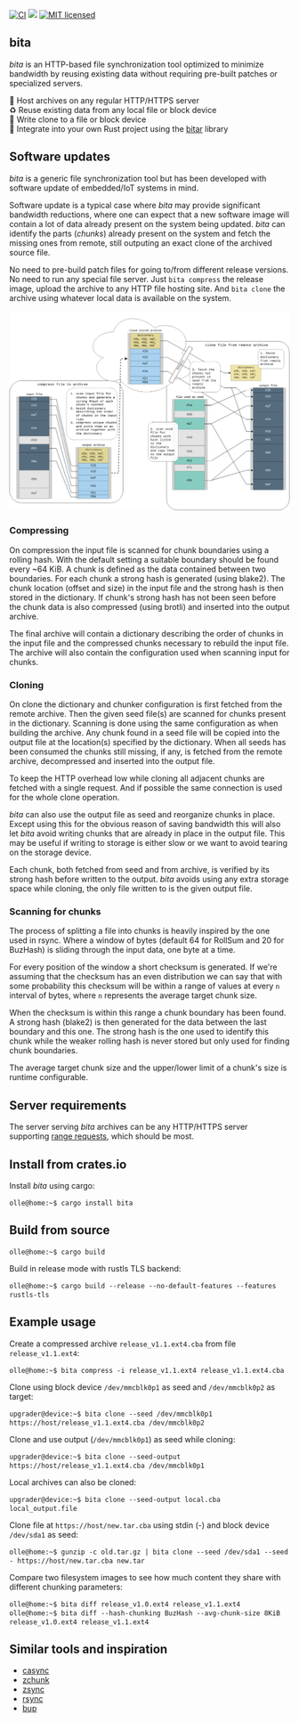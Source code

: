 [![CI](https://github.com/oll3/bita/workflows/CI/badge.svg)](https://github.com/oll3/bita/actions?query=workflow%3ACI)
[![](https://img.shields.io/crates/v/bita.svg)](https://crates.io/crates/bita)
[![MIT licensed](https://img.shields.io/badge/license-MIT-blue.svg)](LICENSE)

## bita

_bita_ is an HTTP-based file synchronization tool optimized to minimize bandwidth by reusing existing data without requiring pre-built patches or specialized servers.

🔗 Host archives on any regular HTTP/HTTPS server \
♻️ Reuse existing data from any local file or block device \
💾 Write clone to a file or block device \
💫 Integrate into your own Rust project using the [bitar](bitar/README.md) library

## Software updates

_bita_ is a generic file synchronization tool but has been developed with software update of embedded/IoT systems in mind.

Software update is a typical case where _bita_ may provide significant bandwidth reductions, where one can expect that a new software image will contain a lot of data already present on the system being updated. _bita_ can identify the parts (_chunks_) already present on the system and fetch the missing ones from remote, still outputing an exact clone of the archived source file.

No need to pre-build patch files for going to/from different release versions. No need to run any special file server.
Just `bita compress` the release image, upload the archive to any HTTP file hosting site. And `bita clone` the archive using whatever local data is available on the system.

![concept](images/concept.png?raw=true)

### Compressing

On compression the input file is scanned for chunk boundaries using a rolling hash. With the default setting a suitable boundary should be found every ~64 KiB. A chunk is defined as the data contained between two boundaries. For each chunk a strong hash is generated (using blake2).
The chunk location (offset and size) in the input file and the strong hash is then stored in the dictionary. If chunk's strong hash has not been seen before the chunk data is also compressed (using brotli) and inserted into the output archive.

The final archive will contain a dictionary describing the order of chunks in the input file and the compressed chunks necessary to rebuild the input file. The archive will also contain the configuration used when scanning input for chunks.

### Cloning

On clone the dictionary and chunker configuration is first fetched from the remote archive. Then the given seed file(s) are scanned for chunks present in the dictionary. Scanning is done using the same configuration as when building the archive.
Any chunk found in a seed file will be copied into the output file at the location(s) specified by the dictionary.
When all seeds has been consumed the chunks still missing, if any, is fetched from the remote archive, decompressed and inserted into the output file.

To keep the HTTP overhead low while cloning all adjacent chunks are fetched with a single request. And if possible the same connection is used for the whole clone operation.

_bita_ can also use the output file as seed and reorganize chunks in place. Except using this for the obvious reason of saving bandwidth this will also let _bita_ avoid writing chunks that are already in place in the output file. This may be useful if writing to storage is either slow or we want to avoid tearing on the storage device.

Each chunk, both fetched from seed and from archive, is verified by its strong hash before written to the output. _bita_ avoids using any extra storage space while cloning, the only file written to is the given output file.

### Scanning for chunks

The process of splitting a file into chunks is heavily inspired by the one used in rsync. Where a window of bytes (default 64 for RollSum and 20 for BuzHash) is sliding through the input data, one byte at a time.

For every position of the window a short checksum is generated. If we're assuming that the checksum has an even distribution we can say that with some probability this checksum will be within a range of values at every `n` interval of bytes, where `n` represents the average target chunk size.

When the checksum is within this range a chunk boundary has been found. A strong hash (blake2) is then generated for the data between the last boundary and this one. The strong hash is the one used to identify this chunk while the weaker rolling hash is never stored but only used for finding chunk boundaries.

The average target chunk size and the upper/lower limit of a chunk's size is runtime configurable.

## Server requirements

The server serving _bita_ archives can be any HTTP/HTTPS server supporting [range requests](https://developer.mozilla.org/en-US/docs/Web/HTTP/Range_requests), which should be most.

## Install from crates.io

Install _bita_ using cargo:

```console
olle@home:~$ cargo install bita
```

## Build from source

```console
olle@home:~$ cargo build
```

Build in release mode with rustls TLS backend:

```console
olle@home:~$ cargo build --release --no-default-features --features rustls-tls
```

## Example usage

Create a compressed archive `release_v1.1.ext4.cba` from file `release_v1.1.ext4`:

```console
olle@home:~$ bita compress -i release_v1.1.ext4 release_v1.1.ext4.cba
```

Clone using block device `/dev/mmcblk0p1` as seed and `/dev/mmcblk0p2` as target:

```console
upgrader@device:~$ bita clone --seed /dev/mmcblk0p1 https://host/release_v1.1.ext4.cba /dev/mmcblk0p2
```

Clone and use output (`/dev/mmcblk0p1`) as seed while cloning:

```console
upgrader@device:~$ bita clone --seed-output https://host/release_v1.1.ext4.cba /dev/mmcblk0p1
```

Local archives can also be cloned:

```console
upgrader@device:~$ bita clone --seed-output local.cba local_output.file
```

Clone file at `https://host/new.tar.cba` using stdin (-) and block device `/dev/sda1` as seed:

```console
olle@home:~$ gunzip -c old.tar.gz | bita clone --seed /dev/sda1 --seed - https://host/new.tar.cba new.tar
```

Compare two filesystem images to see how much content they share with different chunking parameters:

```console
olle@home:~$ bita diff release_v1.0.ext4 release_v1.1.ext4
olle@home:~$ bita diff --hash-chunking BuzHash --avg-chunk-size 8KiB release_v1.0.ext4 release_v1.1.ext4
```

## Similar tools and inspiration

- [casync](https://github.com/systemd/casync)
- [zchunk](https://github.com/zchunk/zchunk)
- [zsync](http://zsync.moria.org.uk)
- [rsync](https://rsync.samba.org/)
- [bup](https://github.com/bup/bup)
